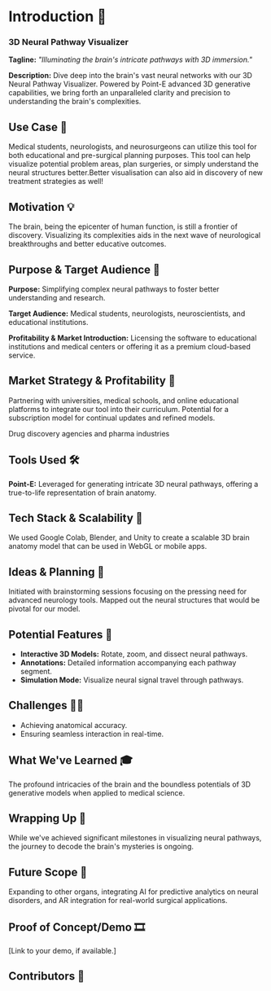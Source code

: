 # **Introduction 🚀**

### **3D Neural Pathway Visualizer**

**Tagline:** *"Illuminating the brain's intricate pathways with 3D immersion."*

**Description:** Dive deep into the brain's vast neural networks with our 3D Neural Pathway Visualizer. Powered by Point-E advanced 3D generative capabilities, we bring forth an unparalleled clarity and precision to understanding the brain's complexities.

## **Use Case 💬**

Medical students, neurologists, and neurosurgeons can utilize this tool for both educational and pre-surgical planning purposes. This tool can help visualize potential problem areas, plan surgeries, or simply understand the neural structures better.Better visualisation can also aid in discovery of new treatment strategies as well!

## **Motivation 💡**

The brain, being the epicenter of human function, is still a frontier of discovery. Visualizing its complexities aids in the next wave of neurological breakthroughs and better educative outcomes.

## **Purpose & Target Audience 🎯**

**Purpose:** Simplifying complex neural pathways to foster better understanding and research.

**Target Audience:** Medical students, neurologists, neuroscientists, and educational institutions.

**Profitability & Market Introduction:** Licensing the software to educational institutions and medical centers or offering it as a premium cloud-based service.

## **Market Strategy & Profitability 💼**

Partnering with universities, medical schools, and online educational platforms to integrate our tool into their curriculum. Potential for a subscription model for continual updates and refined models.

Drug discovery agencies and pharma industries 

## **Tools Used 🛠**

**Point-E:** Leveraged for generating intricate 3D neural pathways, offering a true-to-life representation of brain anatomy.

## **Tech Stack & Scalability 🚀**

We used Google Colab, Blender, and Unity to create a scalable 3D brain anatomy model that can be used in WebGL or mobile apps.

## **Ideas & Planning 🧠**

Initiated with brainstorming sessions focusing on the pressing need for advanced neurology tools. Mapped out the neural structures that would be pivotal for our model.

## Potential **Features 🌟**

- **Interactive 3D Models:** Rotate, zoom, and dissect neural pathways.
- **Annotations:** Detailed information accompanying each pathway segment.
- **Simulation Mode:** Visualize neural signal travel through pathways.

## **Challenges 🏋️‍♀️**

- Achieving anatomical accuracy.
- Ensuring seamless interaction in real-time.

## **What We've Learned 🎓**

The profound intricacies of the brain and the boundless potentials of 3D generative models when applied to medical science.

## **Wrapping Up 🏁**

While we've achieved significant milestones in visualizing neural pathways, the journey to decode the brain's mysteries is ongoing.

## **Future Scope 🔭**

Expanding to other organs, integrating AI for predictive analytics on neural disorders, and AR integration for real-world surgical applications.

## **Proof of Concept/Demo 🎞️**

[Link to your demo, if available.]

## **Contributors 🤝**
